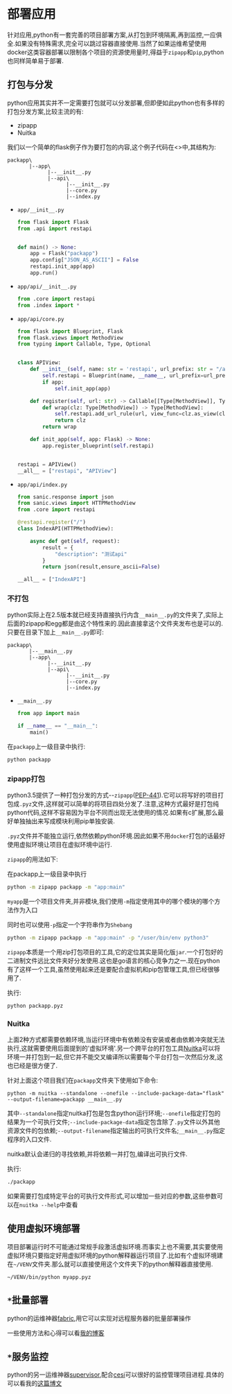 # 部署应用

针对应用,python有一套完善的项目部署方案,从打包到环境隔离,再到监控,一应俱全.如果没有特殊需求,完全可以跳过容器直接使用.当然了如果运维希望使用docker这类容器部署以限制各个项目的资源使用量时,得益于`zipapp`和`pip`,python也同样简单易于部署.


## 打包与分发

python应用其实并不一定需要打包就可以分发部署,但即便如此python也有多样的打包分发方案,比较主流的有:

+ zipapp
+ Nuitka

我们以一个简单的flask例子作为要打包的内容,这个例子代码在<>中,其结构为:

```shell
packapp\
       |--app\
             |--__init__.py
             |--api\
                   |--__init__.py
                   |--core.py
                   |--index.py
```

+ `app/__init__.py`

    ```python
    from flask import Flask
    from .api import restapi


    def main() -> None:
        app = Flask("packapp")
        app.config["JSON_AS_ASCII"] = False
        restapi.init_app(app)
        app.run()

    ```

+ `app/api/__init__.py`

    ```python
    from .core import restapi
    from .index import *
    ```

+ `app/api/core.py`

    ```python
    from flask import Blueprint, Flask
    from flask.views import MethodView
    from typing import Callable, Type, Optional


    class APIView:
        def __init__(self, name: str = 'restapi', url_prefix: str = "/api", app: Optional[Flask] = None) -> None:
            self.restapi = Blueprint(name, __name__, url_prefix=url_prefix)
            if app:
                self.init_app(app)

        def register(self, url: str) -> Callable[[Type[MethodView]], Type[MethodView]]:
            def wrap(clz: Type[MethodView]) -> Type[MethodView]:
                self.restapi.add_url_rule(url, view_func=clz.as_view(clz.__name__))
                return clz
            return wrap

        def init_app(self, app: Flask) -> None:
            app.register_blueprint(self.restapi)


    restapi = APIView()
    __all__ = ["restapi", "APIView"]
    ```

+ `app/api/index.py`

    ```python
    from sanic.response import json
    from sanic.views import HTTPMethodView
    from .core import restapi

    @restapi.register("/")
    class IndexAPI(HTTPMethodView):

        async def get(self, request):
            result = {
                "description": "测试api"
            }
            return json(result,ensure_ascii=False)

    __all__ = ["IndexAPI"]
    ```


### 不打包

python实际上在2.5版本就已经支持直接执行内含`__main__.py`的文件夹了,实际上后面的zipapp和egg都是由这个特性来的.因此直接拿这个文件夹发布也是可以的.只要在目录下加上`__main__.py`即可:

```shell
packapp\
       |--__main__.py
       |--app\
             |--__init__.py
             |--api\
                   |--__init__.py
                   |--core.py
                   |--index.py
```

+ `__main__.py`

    ```python
    from app import main

    if __name__ == "__main__":
        main()
    ```

在`packapp`上一级目录中执行:

```bash
python packapp
```

### zipapp打包

python3.5提供了一种打包分发的方式--`zipapp`([PEP-441](https://peps.python.org/pep-0441/)).它可以将写好的项目打包成`.pyz`文件,这样就可以简单的将项目四处分发了.注意,这种方式最好是打包纯python代码,这样不容易因为平台不同而出现无法使用的情况.如果有c扩展,那么最好单独抽出来写成模块利用pip单独安装.

`.pyz`文件并不能独立运行,依然依赖python环境.因此如果不用`docker`打包的话最好使用虚拟环境让项目在虚拟环境中运行.


`zipapp`的用法如下:

在packapp上一级目录中执行

```bash
python -m zipapp packapp -m "app:main" 
```

`myapp`是一个项目文件夹,并非模块,我们使用`-m`指定使用其中的哪个模块的哪个方法作为入口

同时也可以使用`-p`指定一个字符串作为`Shebang`

```bash
python -m zipapp packapp -m "app:main" -p "/user/bin/env python3"
```

`zipapp`本质是一个用zip打包项目的工具,它的定位其实是简化版`jar`.一个打包好的二进制文件远比文件夹好分发使用.这也是go语言的核心竞争力之一.现在python有了这样一个工具,虽然使用起来还是要配合虚拟机和pip包管理工具,但已经很够用了.

执行:

```bash
python packapp.pyz
```

### Nuitka

上面2种方式都需要依赖环境,当运行环境中有依赖没有安装或者由依赖冲突就无法执行,这就需要使用后面提到的'虚拟环境'.另一个跨平台的打包工具[Nuitka](https://github.com/Nuitka/Nuitka)可以将环境一并打包到一起,但它并不能交叉编译所以需要每个平台打包一次然后分发,这也已经是很方便了.

针对上面这个项目我们在`packapp`文件夹下使用如下命令:

```shell
python -m nuitka --standalone --onefile --include-package-data="flask" --output-filename=packapp __main__.py
```
其中`--standalone`指定nuitka打包是包含python运行环境;`--onefile`指定打包的结果为一个可执行文件;`--include-package-data`指定包含除了`.py`文件以外其他资源文件的包依赖;`--output-filename`指定输出的可执行文件名;`__main__.py`指定程序的入口文件.

nuitka默认会递归的寻找依赖,并将依赖一并打包,编译出可执行文件.

执行:

```bash
./packapp
```

如果需要打包成特定平台的可执行文件形式,可以增加一些对应的参数,这些参数可以在`nuitka --help`中查看


## 使用虚拟环境部署

项目部署运行时不可能通过常规手段激活虚拟环境.而事实上也不需要,其实要使用虚拟环境只要指定好用虚拟环境的python解释器运行项目了.比如有个虚拟环境建在`~/VENV`文件夹.那么就可以直接使用这个文件夹下的python解释器直接使用.

`~/VENV/bin/python myapp.pyz`

## `*`批量部署

python的运维神器[fabric](https://github.com/fabric/fabric),用它可以实现对远程服务器的批量部署操作

一些使用方法和心得可以看[我的博客](https://blog.hszofficial.site/introduce/2020/10/23/%E4%BD%BF%E7%94%A8Fabric%E5%81%9A%E8%BF%9C%E7%A8%8B%E6%89%B9%E9%87%8F%E9%83%A8%E7%BD%B2/)

## `*`服务监控

python的另一运维神器[supervisor](http://supervisord.org/),配合[cesi](https://github.com/gamegos/cesi)可以很好的监控管理项目进程.具体的可以看我的[这篇博文](https://blog.hszofficial.site/introduce/2015/02/19/%E4%BD%BF%E7%94%A8Supervisor%E5%81%9A%E6%9C%8D%E5%8A%A1%E7%9B%91%E6%8E%A7%E5%92%8C%E7%AE%A1%E7%90%86/)

